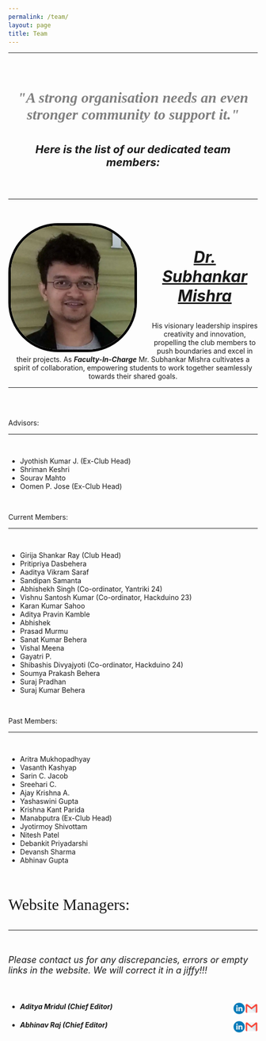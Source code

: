 ```yaml
---
permalink: /team/
layout: page
title: Team
---
```


<hr>
<br>
<center><p><h4 style="color: gray; font-style: italic; font-size: 30px; font-family: cursive;">"A strong organisation needs an even stronger community to support it."</h4></p></center> 

<center><p><h4 style="font-style: italic; font-size: 22px;">Here is the list of our dedicated team members:</h4></p></center>
<br>
<hr>

<br>


<br>
<img style="border-radius: 100px; border: solid 5px black; margin-right: 30px;" align=left src="/images/subhankar.webp" height= "250" width= "250">&nbsp; &nbsp; &nbsp;
<center>
<p style="font-weight: bold; font-size: xx-large; font-style: italic;"><u> Dr. Subhankar Mishra</u></p>
<p>His visionary leadership inspires creativity and innovation, propelling the club members to push boundaries and excel in their projects. As <strong><em>Faculty-In-Charge</em></strong> Mr. Subhankar Mishra cultivates a spirit of collaboration, empowering students to work together seamlessly towards their shared goals.</p>
</center>
<hr>

<br>
<br>

<p class="headings">Advisors:</p>
<hr>
<br>
<div class="list-elements">
<ul>
<li>Jyothish Kumar J. (Ex-Club Head)</li>
<li>Shriman Keshri</li>
<li>Sourav Mahto</li>
<li>Oomen P. Jose (Ex-Club Head)</li>
</ul>
</div>

<br>
<p class="headings">Current Members:</p>
<hr>
<br>
<div class="list-elements">
<ul>
<li>Girija Shankar Ray (Club Head)</li>
<li>Pritipriya Dasbehera</li>
<li>Aaditya Vikram Saraf</li>
<li>Sandipan Samanta</li>
<li>Abhishekh Singh (Co-ordinator, Yantriki 24)</li>
<li>Vishnu Santosh Kumar (Co-ordinator, Hackduino 23)</li>
<li>Karan Kumar Sahoo</li>
<li>Aditya Pravin Kamble</li>
<li>Abhishek</li>
<li>Prasad Murmu</li>
<li>Sanat Kumar Behera</li>
<li>Vishal Meena</li>
<li>Gayatri P.</li>
<li>Shibashis Divyajyoti (Co-ordinator, Hackduino 24)</li>
<li>Soumya Prakash Behera</li>
<li>Suraj Pradhan</li>
<li>Suraj Kumar Behera</li>
</ul>
</div>

<br>
<p class="headings">Past Members:</p>
<hr>
<br>
<div class="list-elements">
<ul>
<li>Aritra Mukhopadhyay</li>
<li>Vasanth Kashyap</li>
<li>Sarin C. Jacob</li>
<li>Sreehari C.</li>
<li>Ajay Krishna A.</li>
<li>Yashaswini Gupta</li>
<li>Krishna Kant Parida</li>
<li>Manabputra (Ex-Club Head)</li>
<li>Jyotirmoy Shivottam</li>
<li>Nitesh Patel</li>
<li>Debankit Priyadarshi</li>
<li>Devansh Sharma</li>
<li>Abhinav Gupta</li>
</ul>
</div>

<br>
<p style="font-size: xx-large; font-family: cursive">
Website Managers:</p>
<hr>
<br>
<p style="font-size: 18px;"><em>Please contact us for any discrepancies, errors or empty links in the website. We will correct it in a jiffy!!!</em></p>
<br>
<ul>
<li><h4 style="font-style: italic">Aditya Mridul (Chief Editor)<a class="u-email" href="mailto:aditya.mridul@niser.ac.in"><img align=right src="/images/email-logo-png-gmail.png"  height="25" width="25"></a>
<a href="https://www.linkedin.com/in/aditya-mridul-069646288?utm_source=share&utm_campaign=share_via&utm_content=profile&utm_medium=android_app"><img align=right src="/images/link.webp" height="25" width="25"></a></h4></li>

<li><h4 style="font-style: italic">Abhinav Raj (Chief Editor)<a class="u-email" href="mailto:abhinav.raj@niser.ac.in"><img align=right src="/images/email-logo-png-gmail.png"  height="25" width="25"></a>
<a href="https://www.linkedin.com/in/abhinav-raj-25a3692a3?utm_source=share&utm_campaign=share_via&utm_content=profile&utm_medium=android_app"><img align=right src="/images/link.webp" height="25" width="25"></a></h4></li>